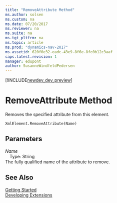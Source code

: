 ```yaml
---
title: "RemoveAttribute Method"
ms.author: solsen
ms.custom: na
ms.date: 07/20/2017
ms.reviewer: na
ms.suite: na
ms.tgt_pltfrm: na
ms.topic: article
ms.prod: "dynamics-nav-2017"
ms.assetid: 620f0e32-eadc-43e9-8f6e-8fc0b12c3aaf
caps.latest.revision: 1
manager: edupont
author: SusanneWindfeldPedersen
---
```


[!INCLUDE[newdev_dev_preview](../includes/newdev_dev_preview.md)]

# RemoveAttribute Method
Removes the specified attribute from this element.  
```  
XmlElement.RemoveAttribute(Name)  
```  
## Parameters
*Name*    
&emsp;Type: String  
The fully qualified name of the attribute to remove.  
  
## See Also
[Getting Started](../devenv-get-started.md)  
[Developing Extensions](../devenv-dev-overview.md)  
